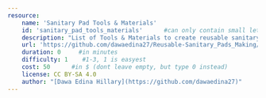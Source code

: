```yaml
---
resource:
    name: 'Sanitary Pad Tools & Materials'
    id: 'sanitary_pad_tools_materials'      #can only contain small letters, numbers, minus and underscore. needs to be the same as the file name
    description: "List of Tools & Materials to create reusable sanitary pads"
    url: 'https://github.com/dawaedina27/Reusable-Sanitary_Pads_Making/tree/main#tools--materials'
    duration: 0     #in minutes
    difficulty: 1    #1-3, 1 is easyest
    cost: 50      #in $ (dont leave empty, but type 0 instead)
    license: CC BY-SA 4.0
    author: "[Dawa Edina Hillary](https://github.com/dawaedina27)"
---
```

